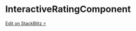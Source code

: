 # InteractiveRatingComponent

[Edit on StackBlitz ⚡️](https://stackblitz.com/edit/stackblitz-starters-2utqvu)